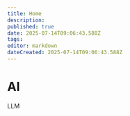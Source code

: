 ```yaml
---
title: Home
description: 
published: true
date: 2025-07-14T09:06:43.588Z
tags: 
editor: markdown
dateCreated: 2025-07-14T09:06:43.588Z
---
```


# AI

LLM